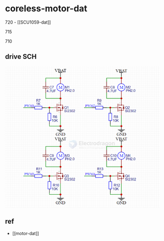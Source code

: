 
# coreless-motor-dat


720 - [[SCU1059-dat]]

715 

710 




## drive SCH 

![](2025-08-19-17-11-16.png)



## ref 

- [[motor-dat]]